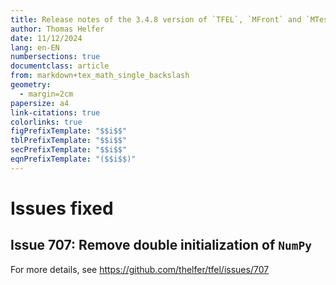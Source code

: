 ```yaml
---
title: Release notes of the 3.4.8 version of `TFEL`, `MFront` and `MTest`
author: Thomas Helfer
date: 11/12/2024
lang: en-EN
numbersections: true
documentclass: article
from: markdown+tex_math_single_backslash
geometry:
  - margin=2cm
papersize: a4
link-citations: true
colorlinks: true
figPrefixTemplate: "$$i$$"
tblPrefixTemplate: "$$i$$"
secPrefixTemplate: "$$i$$"
eqnPrefixTemplate: "($$i$$)"
---
```


# Issues fixed

## Issue 707: Remove double initialization of `NumPy`

For more details, see <https://github.com/thelfer/tfel/issues/707>